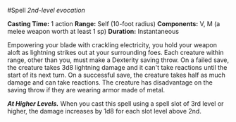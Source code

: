 #Spell
*2nd-level evocation*

**Casting Time:** 1 action
**Range:** Self (10-foot radius)
**Components:** V, M (a melee weapon worth at least 1 sp)
**Duration:** Instantaneous

Empowering your blade with crackling electricity, you hold your weapon aloft as lightning strikes out at your surrounding foes. Each creature within range, other than you, must make a Dexterity saving throw. On a failed save, the creature takes 3d8 lightning damage and it can't take reactions until the start of its next turn. On a successful save, the creature takes half as much damage and can take reactions. The creature has disadvantage on the saving throw if they are wearing armor made of metal.

***At Higher Levels.*** When you cast this spell using a spell slot of 3rd level or higher, the damage increases by 1d8 for each slot level above 2nd.